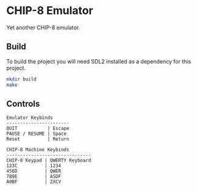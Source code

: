 # CHIP-8 Emulator

Yet another CHIP-8 emulator.

## Build

To build the project you will need SDL2 installed as a dependency for this project.

```bash
mkdir build
make
```

## Controls
```
Emulator Keybinds
-----------------------
QUIT           | Escape
PAUSE / RESUME | Space
Reset          | Return
```

```
CHIP-8 Machine Keybinds
-------------------------------
CHIP-8 Keypad | QWERTY Keyboard
123C          | 1234
456D          | QWER
789E          | ASDF
A0BF          | ZXCV
```


